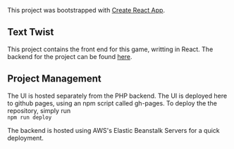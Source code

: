 This project was bootstrapped with [Create React App](https://github.com/facebook/create-react-app).

## Text Twist
This project contains the front end for this game, writting in React. The backend for the project can be found [here](https://github.com/scottbenton/TextTwist-Backend). 

## Project Management

The UI is hosted separately from the PHP backend. The UI is deployed here to github pages, using an npm script called gh-pages. To deploy the the repository, simply run <br>
`npm run deploy`

The backend is hosted using AWS's Elastic Beanstalk Servers for a quick deployment. 